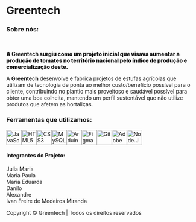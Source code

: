 <h1>  Greentech </h1>

<h3>Sobre nós:</h3> <br>

<p style='font-weight: 1000'>
A <b>Greentech</b> surgiu como um projeto inicial que visava
aumentar a produção de tomates no território nacional
pelo índice de produção e comercialização deste. <br>


A <b>Greentech</b> desenvolve e fabrica projetos de
estufas agrícolas que utilizam de tecnologia de
ponta ao melhor custo/benefício possível para o
cliente, contribuindo no plantio mais proveitoso
e saudável possível para obter uma boa
colheita, mantendo um perfil sustentável que
não utilize produtos que afetem as hortaliças.

</p>

<h3> Ferramentas que utilizamos: </h3>
<div style='display:flex; flex-direction:row;'>
 <img src="https://cdn.jsdelivr.net/gh/devicons/devicon/icons/javascript/javascript-original.svg" height="40" width="40" style="max-width:100%;" title="JavaScript">
 <img src="https://cdn.jsdelivr.net/gh/devicons/devicon/icons/html5/html5-original.svg" height="40" width="40" style="max-width:100%;" title="HTML5">
 <img src="https://cdn.jsdelivr.net/gh/devicons/devicon/icons/css3/css3-original.svg" height="40" width="40" style="max-width:100%;" title="CSS3">
 <img src="https://cdn.jsdelivr.net/gh/devicons/devicon/icons/mysql/mysql-original.svg"  height="40" width="40" style="max-width:100%;" title="MySQL">
 <img src="https://cdn.jsdelivr.net/gh/devicons/devicon/icons/arduino/arduino-original.svg" height="40" width="40" style="max-width:100%;" title="Arduino"> 
 <img src="https://cdn.jsdelivr.net/gh/devicons/devicon/icons/figma/figma-original.svg" height="40" width="40" style="max-width:100%;" title="Figma"> 
 <img src="https://cdn.jsdelivr.net/gh/devicons/devicon/icons/git/git-original.svg" height="40" width="40" style="max-width:100%;" title="Git"> 
 <img src="https://cdn.jsdelivr.net/gh/devicons/devicon/icons/xd/xd-plain.svg" height="40" width="40" style="max-width:100%;" title="Adobe XD">
 <img src="https://cdn.jsdelivr.net/gh/devicons/devicon/icons/nodejs/nodejs-original-wordmark.svg" height="40" width="40" style="max-width:100%;" title="Node.Js">
 
  
  </div>
  

  <h4> Integrantes do Projeto: </h4>
  <p>
  Julia Maria <br>
  Maria Paula <br>
  Maria Eduarda <br>
  Danilo <br>
  Alexandre <br>
  Ivan Freire de Medeiros Miranda  <br>
  <p>
   
 
  
<p> Copyright © Greentech | Todos os direitos reservados </p>

